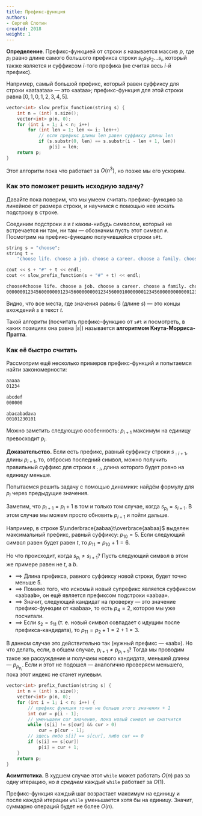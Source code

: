 ```yaml
---
title: Префикс-функция
authors:
- Сергей Слотин
created: 2018
weight: 1
---
```


**Определение**. Префикс-функцией от строки $s$ называется массив $p$, где $p_i$ равно длине самого большого префикса строки $s_0 s_1 s_2 \ldots s_i$, который также является и суффиксом $i$-того префика (не считая весь $i$-й префикс).

Например, самый большой префикс, который равен суффиксу для строки «aataataa» — это «aataa»; префикс-функция для этой строки равна $[0, 1, 0, 1, 2, 3, 4, 5]$.

```c++
vector<int> slow_prefix_function(string s) {
    int n = (int) s.size();
    vector<int> p(n, 0);
    for (int i = 1; i < n; i++)
        for (int len = 1; len <= i; len++)
            // если префикс длины len равен суффиксу длины len
            if (s.substr(0, len) == s.substr(i - len + 1, len))
                p[i] = len;
    return p;
}
```

Этот алгоритм пока что работает за $O(n^3)$, но позже мы его ускорим.

### Как это поможет решить исходную задачу?

Давайте пока поверим, что мы умеем считать префикс-функцию за линейное от размера строки, и научимся с помощью нее искать подстроку в строке.

Соединим подстроки $s$ и $t$ каким-нибудь символом, который не встречается ни там, ни там — обозначим пусть этот символ `#`. Посмотрим на префикс-функцию получившейся строки `s#t`.

```c++
string s = "choose";
string t =
    "choose life. choose a job. choose a career. choose a family. choose a fu...";

cout << s + "#" + t << endl;
cout << slow_prefix_function(s + "#" + t) << endl;
```

```bash
choose#choose life. choose a job. choose a career. choose a family. choose a fu...
0000000123456000000012345600000000123456000100000001234560000000000012345600000000
```

Видно, что все места, где значения равны 6 (длине $s$) — это концы вхождений $s$ в текст $t$.

Такой алгоритм (посчитать префикс-функцию от `s#t` и посмотреть, в каких позициях она равна $|s|$) называется **алгоритмом Кнута-Морриса-Пратта**.

### Как её быстро считать

Рассмотрим ещё несколько примеров префикс-функций и попытаемся найти закономерности:

```bash
aaaaa
01234

abcdef
000000

abacabadava
00101230101
```

Можно заметить следующую особенность: $p_{i+1}$ максимум на единицу превосходит $p_i$.

**Доказательство.** Если есть префикс, равный суффиксу строки $s_{:i+1}$, длины $p_{i+1}$, то, отбросив последний символ, можно получить правильный суффикс для строки $s_{:i}$, длина которого будет ровно на единицу меньше.

Попытаемся решить задачу с помощью динамики: найдём формулу для $p_i$ через предыдущие значения.

Заметим, что $p_{i+1} = p_i + 1$ в том и только том случае, когда $s_{p_i} =s_{i+1}$. В этом случае мы можем просто обновить $p_{i+1}$ и пойти дальше.

Например, в строке $\underbrace{aabaa}t\overbrace{aabaa}$ выделен максимальный префикс, равный суффиксу: $p_{10} = 5$. Если следующий символ равен будет равен $t$, то $p_{11} = p_{10} + 1 = 6$.

Но что происходит, когда $s_{p_i}\neq s_{i+1}$? Пусть следующий символ в этом же примере равен не $t$, а $b$.

* $\implies$ Длина префикса, равного суффиксу новой строки, будет точно меньше 5.
* $\implies$ Помимо того, что искомый новый супрефикс является суффиксом «aabaa**b**», он ещё является префиксом подстроки «aabaa».
* $\implies$ Значит, следующий кандидат на проверку — это значение префикс-функции от «aabaa», то есть $p_4 = 2$, которое мы уже посчитали.
* $\implies$ Если $s_2 = s_{11}$ (т. е. новый символ совпадает с идущим после префикса-кандидата), то $p_{11} = p_2 + 1 = 2 + 1 = 3$.

В данном случае это действительно так (нужный префикс — «aab»). Но что делать, если, в общем случае, $p_{i+1} \neq p_{p_i+1}$? Тогда мы проводим такое же рассуждение и получаем нового кандидата, меньшей длины — $p_{p_{p_i}}$. Если и этот не подошел — аналогично проверяем меньшего, пока этот индекс не станет нулевым.

```c++
vector<int> prefix_function(string s) {
    int n = (int) s.size();
    vector<int> p(n, 0);
    for (int i = 1; i < n; i++) {
        // префикс функция точно не больше этого значения + 1
        int cur = p[i - 1];
        // уменьшаем cur значение, пока новый символ не сматчится
        while (s[i] != s[cur] && cur > 0)
            cur = p[cur - 1];
        // здесь либо s[i] == s[cur], либо cur == 0
        if (s[i] == s[cur])
            p[i] = cur + 1;
    }
    return p;
}
```

**Асимптотика.** В худшем случае этот `while` может работать $O(n)$ раз за одну итерацию, но *в среднем* каждый `while` работает за $O(1)$.

Префикс-функция каждый шаг возрастает максимум на единицу и после каждой итерации `while` уменьшается хотя бы на единицу. Значит, суммарно операций будет не более $O(n)$.
